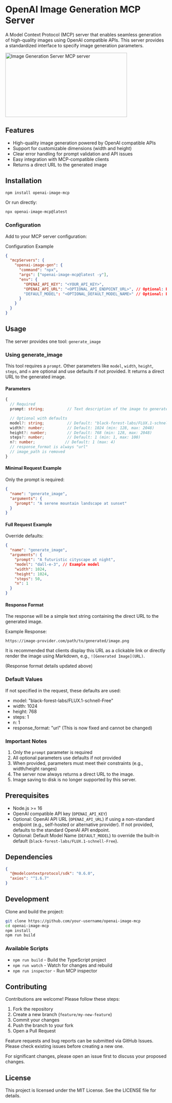 # OpenAI Image Generation MCP Server

A Model Context Protocol (MCP) server that enables seamless generation of high-quality images using OpenAI compatible APIs. This server provides a standardized interface to specify image generation parameters.

<a href="https://glama.ai/mcp/servers/y6qfizhsja">
  <img width="380" height="200" src="https://glama.ai/mcp/servers/y6qfizhsja/badge" alt="Image Generation Server MCP server" />
</a>

## Features

- High-quality image generation powered by OpenAI compatible APIs
- Support for customizable dimensions (width and height)
- Clear error handling for prompt validation and API issues
- Easy integration with MCP-compatible clients
- Returns a direct URL to the generated image

## Installation

```bash
npm install openai-image-mcp
```

Or run directly:

```bash
npx openai-image-mcp@latest
```

### Configuration

Add to your MCP server configuration:

<summary>Configuration Example</summary>

```json
{
  "mcpServers": {
    "openai-image-gen": {
      "command": "npx",
      "args": ["openai-image-mcp@latest -y"],
      "env": {
        "OPENAI_API_KEY": "<YOUR_API_KEY>",
        "OPENAI_API_URL": "<OPTIONAL_API_ENDPOINT_URL>", // Optional: Defaults to OpenAI standard endpoint if not provided
        "DEFAULT_MODEL": "<OPTIONAL_DEFAULT_MODEL_NAME>" // Optional: Defaults to 'black-forest-labs/FLUX.1-schnell-Free' if not provided
      }
    }
  }
}
```

## Usage

The server provides one tool: `generate_image`

### Using generate_image

This tool requires a `prompt`. Other parameters like `model`, `width`, `height`, `steps`, and `n` are optional and use defaults if not provided. It returns a direct URL to the generated image.

#### Parameters

```typescript
{
  // Required
  prompt: string;          // Text description of the image to generate

  // Optional with defaults
  model?: string;          // Default: "black-forest-labs/FLUX.1-schnell-Free"
  width?: number;          // Default: 1024 (min: 128, max: 2048)
  height?: number;         // Default: 768 (min: 128, max: 2048)
  steps?: number;          // Default: 1 (min: 1, max: 100)
  n?: number;             // Default: 1 (max: 4)
  // response_format is always "url"
  // image_path is removed
}
```

#### Minimal Request Example

Only the prompt is required:

```json
{
  "name": "generate_image",
  "arguments": {
    "prompt": "A serene mountain landscape at sunset"
  }
}
```

#### Full Request Example

Override defaults:

```json
{
  "name": "generate_image",
  "arguments": {
    "prompt": "A futuristic cityscape at night",
    "model": "dall-e-3", // Example model
    "width": 1024,
    "height": 1024,
    "steps": 50,
    "n": 1
  }
}
```

#### Response Format

The response will be a simple text string containing the direct URL to the generated image.

Example Response:
```text
https://image-provider.com/path/to/generated/image.png
```
It is recommended that clients display this URL as a clickable link or directly render the image using Markdown, e.g., `![Generated Image](URL)`.

(Response format details updated above)

### Default Values

If not specified in the request, these defaults are used:

- model: "black-forest-labs/FLUX.1-schnell-Free"
- width: 1024
- height: 768
- steps: 1
- n: 1
- response_format: "url" (This is now fixed and cannot be changed)

### Important Notes

1. Only the `prompt` parameter is required
2. All optional parameters use defaults if not provided
3. When provided, parameters must meet their constraints (e.g., width/height ranges)
4. The server now always returns a direct URL to the image.
5. Image saving to disk is no longer supported by this server.

## Prerequisites

- Node.js >= 16
- OpenAI compatible API key (`OPENAI_API_KEY`)
- Optional: OpenAI API URL (`OPENAI_API_URL`) if using a non-standard endpoint (e.g., self-hosted or alternative provider). If not provided, defaults to the standard OpenAI API endpoint.
- Optional: Default Model Name (`DEFAULT_MODEL`) to override the built-in default (`black-forest-labs/FLUX.1-schnell-Free`).

## Dependencies

```json
{
  "@modelcontextprotocol/sdk": "0.6.0",
  "axios": "^1.6.7"
}
```

## Development

Clone and build the project:

```bash
git clone https://github.com/your-username/openai-image-mcp
cd openai-image-mcp
npm install
npm run build
```

### Available Scripts

- `npm run build` - Build the TypeScript project
- `npm run watch` - Watch for changes and rebuild
- `npm run inspector` - Run MCP inspector

## Contributing

Contributions are welcome! Please follow these steps:

1. Fork the repository
2. Create a new branch (`feature/my-new-feature`)
3. Commit your changes
4. Push the branch to your fork
5. Open a Pull Request

Feature requests and bug reports can be submitted via GitHub Issues. Please check existing issues before creating a new one.

For significant changes, please open an issue first to discuss your proposed changes.

## License

This project is licensed under the MIT License. See the LICENSE file for details.